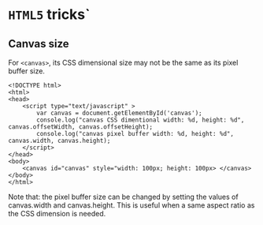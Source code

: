 # `HTML5` tricks`

## Canvas size
For `<canvas>`, its CSS dimensional size may not be the same as its pixel buffer size.


```
<!DOCTYPE html>
<html>
<head>
	<script type="text/javascript" >
		var canvas = document.getElementById('canvas');
		console.log("canvas CSS dimentional width: %d, height: %d", canvas.offsetWidth, canvas.offsetHeight);
		console.log("canvas pixel buffer width: %d, height: %d", canvas.width, canvas.height); 
	</script>
</head>
<body>
	<canvas id="canvas" style="width: 100px; height: 100px> </canvas>
</body>
</html>
```

Note that: the pixel buffer size can be changed by setting the values of canvas.width and canvas.height. This is useful when a same aspect ratio 
as the CSS dimension is needed.  




